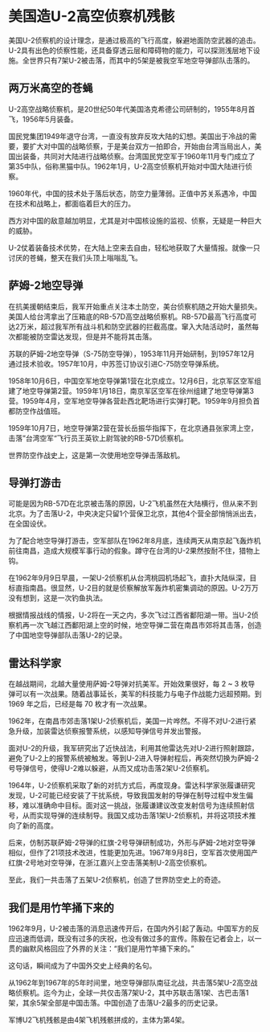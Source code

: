 # 美国造U-2高空侦察机残骸

美国U-2侦察机的设计理念，是通过极高的飞行高度，躲避地面防空武器的追击。U-2具有出色的侦察性能，还具备穿透云层和障碍物的能力，可以探测浅层地下设施。全世界只有7架U-2被击落，而其中的5架是被我空军地空导弹部队击落的。

## 两万米高空的苍蝇

U-2高空战略侦察机，是20世纪50年代美国洛克希德公司研制的，1955年8月首飞，1956年5月装备。

国民党集团1949年退守台湾，一直没有放弃反攻大陆的幻想。美国出于冷战的需要，要扩大对中国的战略侦察，于是美台双方一拍即合，开始由台湾当局出人，美国出装备，共同对大陆进行战略侦察。台湾国民党空军于1960年11月专门成立了第35中队，俗称黑猫中队。1962年1月，U-2高空侦察机开始对中国大陆进行侦察。

1960年代，中国的技术处于落后状态，防空力量薄弱。正值中苏关系遇冷，中国在技术和战略上，都面临着巨大的压力。

西方对中国的敌意越加明显，尤其是对中国核设施的监视、侦察，无疑是一种巨大的威胁。

U-2仗着装备技术优势，在大陆上空来去自由，轻松地获取了大量情报。就像一只讨厌的苍蝇，整天在我们头顶上嗡嗡乱飞。

## 萨姆-2地空导弹

在抗美援朝结束后，我军开始重点关注本土防空，美台侦察机随之开始大量损失。美国人给台湾拿出了压箱底的RB-57D高空战略侦察机。RB-57D最高飞行高度可达2万米，超过我军所有战斗机和防空武器的拦截高度。窜入大陆活动时，虽然每次都能被防空雷达发现，但是并不能将其击落。

苏联的萨姆-2地空导弹（S-75防空导弹），1953年11月开始研制，到1957年12月通过技术验收。1957年10月，中苏签订协议引进C-75防空导弹系统。

1958年10月6日，中国空军地空导弹第1营在北京成立。12月6日，北京军区空军组建了地空导弹第2营。1959年1月18日，南京军区空军在徐州组建了地空导弹第3营。1959年4月，空军地空导弹各营赴西北靶场进行实弹打靶。1959年9月担负首都防空作战值班。

1959年10月7日，地空导弹第2营在营长岳振华指挥下，在北京通县张家湾上空，击落”台湾空军“飞行员王英钦上尉驾驶的RB-57D侦察机。

世界防空作战史上，这是第一次使用地空导弹击落敌机。

## 导弹打游击

可能是因为RB-57D在北京被击落的原因，U-2飞机虽然在大陆横行，但从来不到北京。为了击落U-2，中央决定只留1个营保卫北京，其他4个营全部悄悄派出去，在全国设伏。

为了配合地空导弹打游击，空军部队在1962年8月底，连续两天从南京起飞轰炸机前往南昌，造成大规模军事行动的假象。蹲守在台湾的U-2果然按耐不住，猎物上钩。

在1962年9月9日早晨，一架U-2侦察机从台湾桃园机场起飞，直扑大陆纵深，目标直指南昌。很显然，U-2目的就是侦察解放军轰炸机密集调动的原因。U-2万万没有想到，这是一次钓鱼执法。

根据情报战线的情报，U-2将在一天之内，多次飞过江西省鄱阳湖一带。当U-2侦察机再一次飞越江西鄱阳湖上空的时候，地空导弹二营在南昌市郊将其击落，创造了中国地空导弹部队击落U-2的记录。

## 雷达科学家

在越战期间，北越大量使用萨姆-2导弹对抗美军。开始效果很好，每 2 ~ 3 枚导弹可以有一次战果。随着战事延长，美军的科技能力与电子作战能力远超预期。到 1969 年之后，已经是每 70 枚才有一次战果。

1962年，在南昌市郊击落1架U-2侦察机后，美国一片哗然。不得不对U-2进行紧急升级，加装雷达侦察报警系统，以感知导弹信号并发出警报。

面对U-2的升级，我军研究出了近快战法，利用其他雷达先对U-2进行照射跟踪，避免了U-2上的报警系统被触发。等到U-2进入导弹射程后，再突然切换为萨姆-2号导弹信号，使得U-2难以躲避，从而又成功击落2架U-2侦察机。

1964年，U-2侦察机采取了新的对抗方式后，再度现身。雷达科学家张履谦研究发现，U-2可能已经安装了干扰系统，导致我国发射的导弹在制导过程中发生偏移，难以准确命中目标。面对这一挑战，张履谦建议改变发射信号为连续照射信号，从而实现导弹的连续制导。我国又成功击落1架U-2侦察机，并将这项技术推向了新的高度。

后来，仿制苏联萨姆-2导弹的红旗-2号导弹研制成功，外形与萨姆-2地对空导弹相似，但作了21项技术改进，性能更加先进。1967年9月8日，空军首次使用国产红旗-2号地对空导弹，在浙江嘉兴上空击落美制U-2高空侦察机。

至此，我们一共击落了五架U-2侦察机，创造了世界防空史上的奇迹。

## 我们是用竹竿捅下来的

1962年9月，U-2被击落的消息迅速传开后，在国内外引起了轰动。中国军方的反应迅速而低调，既没有过多的庆祝，也没有做过多的宣传。陈毅在记者会上，以一贯的幽默风格回应了外界的关注：“我们是用竹竿捅下来的。”

这句话，瞬间成为了中国外交史上经典的名句。

从1962年到1967年的5年时间里，地空导弹部队南征北战，共击落5架U-2高空战略侦察机。迄今为止，全球一共仅击落7架U-2，其中苏联击落1架、古巴击落1架，其余5架全部是中国击落。中国创造了击落U-2最多的历史记录。

军博U2飞机残骸是由4架飞机残骸拼成的，主体为第4架。